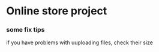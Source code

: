 # Online store project

### some fix tips
if you have problems with uuploading files, check their size
